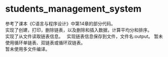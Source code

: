 # students_management_system
参考了课本《C语言与程序设计》中第14章的部分代码。  
实现了创建，打印，删除链表，以及删除和插入数据，计算平均分和排序。    
实现了从文件读取链表信息。   
实现链表信息保存到文件，文件名:output。 
暂未使用循环单链表、双链表或循环双链表。   
暂未使用多文件编译。   
